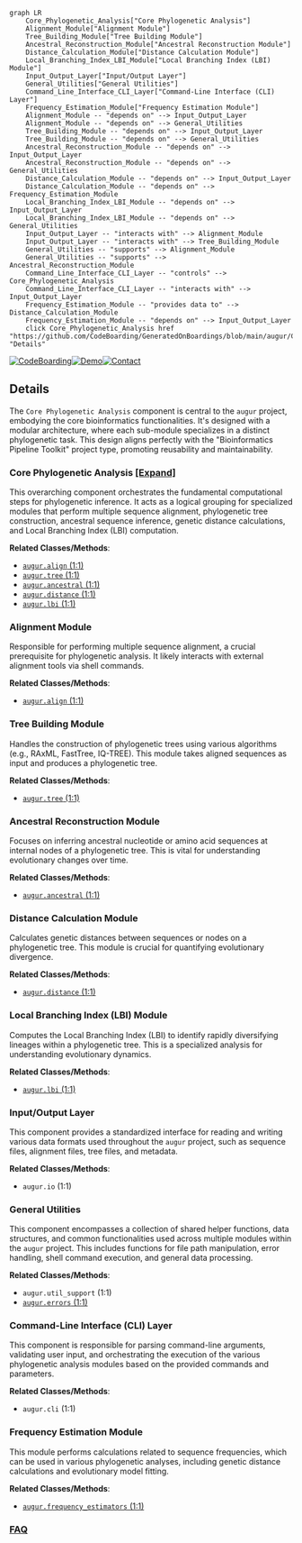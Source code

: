 ```mermaid
graph LR
    Core_Phylogenetic_Analysis["Core Phylogenetic Analysis"]
    Alignment_Module["Alignment Module"]
    Tree_Building_Module["Tree Building Module"]
    Ancestral_Reconstruction_Module["Ancestral Reconstruction Module"]
    Distance_Calculation_Module["Distance Calculation Module"]
    Local_Branching_Index_LBI_Module["Local Branching Index (LBI) Module"]
    Input_Output_Layer["Input/Output Layer"]
    General_Utilities["General Utilities"]
    Command_Line_Interface_CLI_Layer["Command-Line Interface (CLI) Layer"]
    Frequency_Estimation_Module["Frequency Estimation Module"]
    Alignment_Module -- "depends on" --> Input_Output_Layer
    Alignment_Module -- "depends on" --> General_Utilities
    Tree_Building_Module -- "depends on" --> Input_Output_Layer
    Tree_Building_Module -- "depends on" --> General_Utilities
    Ancestral_Reconstruction_Module -- "depends on" --> Input_Output_Layer
    Ancestral_Reconstruction_Module -- "depends on" --> General_Utilities
    Distance_Calculation_Module -- "depends on" --> Input_Output_Layer
    Distance_Calculation_Module -- "depends on" --> Frequency_Estimation_Module
    Local_Branching_Index_LBI_Module -- "depends on" --> Input_Output_Layer
    Local_Branching_Index_LBI_Module -- "depends on" --> General_Utilities
    Input_Output_Layer -- "interacts with" --> Alignment_Module
    Input_Output_Layer -- "interacts with" --> Tree_Building_Module
    General_Utilities -- "supports" --> Alignment_Module
    General_Utilities -- "supports" --> Ancestral_Reconstruction_Module
    Command_Line_Interface_CLI_Layer -- "controls" --> Core_Phylogenetic_Analysis
    Command_Line_Interface_CLI_Layer -- "interacts with" --> Input_Output_Layer
    Frequency_Estimation_Module -- "provides data to" --> Distance_Calculation_Module
    Frequency_Estimation_Module -- "depends on" --> Input_Output_Layer
    click Core_Phylogenetic_Analysis href "https://github.com/CodeBoarding/GeneratedOnBoardings/blob/main/augur/Core_Phylogenetic_Analysis.md" "Details"
```

[![CodeBoarding](https://img.shields.io/badge/Generated%20by-CodeBoarding-9cf?style=flat-square)](https://github.com/CodeBoarding/GeneratedOnBoardings)[![Demo](https://img.shields.io/badge/Try%20our-Demo-blue?style=flat-square)](https://www.codeboarding.org/demo)[![Contact](https://img.shields.io/badge/Contact%20us%20-%20contact@codeboarding.org-lightgrey?style=flat-square)](mailto:contact@codeboarding.org)

## Details

The `Core Phylogenetic Analysis` component is central to the `augur` project, embodying the core bioinformatics functionalities. It's designed with a modular architecture, where each sub-module specializes in a distinct phylogenetic task. This design aligns perfectly with the "Bioinformatics Pipeline Toolkit" project type, promoting reusability and maintainability.

### Core Phylogenetic Analysis [[Expand]](./Core_Phylogenetic_Analysis.md)
This overarching component orchestrates the fundamental computational steps for phylogenetic inference. It acts as a logical grouping for specialized modules that perform multiple sequence alignment, phylogenetic tree construction, ancestral sequence inference, genetic distance calculations, and Local Branching Index (LBI) computation.


**Related Classes/Methods**:

- <a href="https://github.com/nextstrain/augur/blob/master/augur/align.py#L1-L1" target="_blank" rel="noopener noreferrer">`augur.align` (1:1)</a>
- <a href="https://github.com/nextstrain/augur/blob/master/augur/tree.py#L1-L1" target="_blank" rel="noopener noreferrer">`augur.tree` (1:1)</a>
- <a href="https://github.com/nextstrain/augur/blob/master/augur/ancestral.py#L1-L1" target="_blank" rel="noopener noreferrer">`augur.ancestral` (1:1)</a>
- <a href="https://github.com/nextstrain/augur/blob/master/augur/distance.py#L1-L1" target="_blank" rel="noopener noreferrer">`augur.distance` (1:1)</a>
- <a href="https://github.com/nextstrain/augur/blob/master/augur/lbi.py#L1-L1" target="_blank" rel="noopener noreferrer">`augur.lbi` (1:1)</a>


### Alignment Module
Responsible for performing multiple sequence alignment, a crucial prerequisite for phylogenetic analysis. It likely interacts with external alignment tools via shell commands.


**Related Classes/Methods**:

- <a href="https://github.com/nextstrain/augur/blob/master/augur/align.py#L1-L1" target="_blank" rel="noopener noreferrer">`augur.align` (1:1)</a>


### Tree Building Module
Handles the construction of phylogenetic trees using various algorithms (e.g., RAxML, FastTree, IQ-TREE). This module takes aligned sequences as input and produces a phylogenetic tree.


**Related Classes/Methods**:

- <a href="https://github.com/nextstrain/augur/blob/master/augur/tree.py#L1-L1" target="_blank" rel="noopener noreferrer">`augur.tree` (1:1)</a>


### Ancestral Reconstruction Module
Focuses on inferring ancestral nucleotide or amino acid sequences at internal nodes of a phylogenetic tree. This is vital for understanding evolutionary changes over time.


**Related Classes/Methods**:

- <a href="https://github.com/nextstrain/augur/blob/master/augur/ancestral.py#L1-L1" target="_blank" rel="noopener noreferrer">`augur.ancestral` (1:1)</a>


### Distance Calculation Module
Calculates genetic distances between sequences or nodes on a phylogenetic tree. This module is crucial for quantifying evolutionary divergence.


**Related Classes/Methods**:

- <a href="https://github.com/nextstrain/augur/blob/master/augur/distance.py#L1-L1" target="_blank" rel="noopener noreferrer">`augur.distance` (1:1)</a>


### Local Branching Index (LBI) Module
Computes the Local Branching Index (LBI) to identify rapidly diversifying lineages within a phylogenetic tree. This is a specialized analysis for understanding evolutionary dynamics.


**Related Classes/Methods**:

- <a href="https://github.com/nextstrain/augur/blob/master/augur/lbi.py#L1-L1" target="_blank" rel="noopener noreferrer">`augur.lbi` (1:1)</a>


### Input/Output Layer
This component provides a standardized interface for reading and writing various data formats used throughout the `augur` project, such as sequence files, alignment files, tree files, and metadata.


**Related Classes/Methods**:

- `augur.io` (1:1)


### General Utilities
This component encompasses a collection of shared helper functions, data structures, and common functionalities used across multiple modules within the `augur` project. This includes functions for file path manipulation, error handling, shell command execution, and general data processing.


**Related Classes/Methods**:

- `augur.util_support` (1:1)
- <a href="https://github.com/nextstrain/augur/blob/master/augur/errors.py#L1-L1" target="_blank" rel="noopener noreferrer">`augur.errors` (1:1)</a>


### Command-Line Interface (CLI) Layer
This component is responsible for parsing command-line arguments, validating user input, and orchestrating the execution of the various phylogenetic analysis modules based on the provided commands and parameters.


**Related Classes/Methods**:

- `augur.cli` (1:1)


### Frequency Estimation Module
This module performs calculations related to sequence frequencies, which can be used in various phylogenetic analyses, including genetic distance calculations and evolutionary model fitting.


**Related Classes/Methods**:

- <a href="https://github.com/nextstrain/augur/blob/master/augur/frequency_estimators.py#L1-L1" target="_blank" rel="noopener noreferrer">`augur.frequency_estimators` (1:1)</a>




### [FAQ](https://github.com/CodeBoarding/GeneratedOnBoardings/tree/main?tab=readme-ov-file#faq)